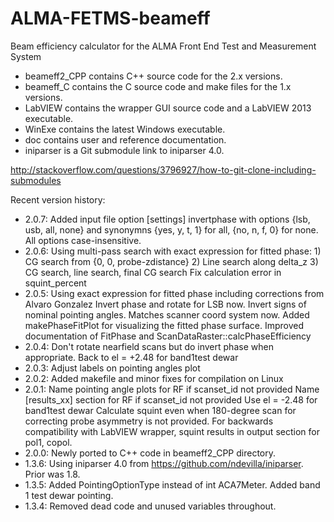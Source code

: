 # ALMA-FETMS-beameff
Beam efficiency calculator for the ALMA Front End Test and Measurement System

* beameff2_CPP contains C++ source code for the 2.x versions.
* beameff_C contains the C source code and make files for the 1.x versions.
* LabVIEW contains the wrapper GUI source code and a LabVIEW 2013 executable.
* WinExe contains the latest Windows executable.
* doc contains user and reference documentation.
* iniparser is a Git submodule link to iniparser 4.0.

http://stackoverflow.com/questions/3796927/how-to-git-clone-including-submodules 

Recent version history:
 * 2.0.7:  Added input file option [settings] invertphase with options {lsb, usb, all, none}
           and synonymns {yes, y, t, 1} for all, {no, n, f, 0} for none.  All options case-insensitive.
 * 2.0.6:  Using multi-pass search with exact expression for fitted phase:
           1) CG search from {0, 0, probe-zdistance}
           2) Line search along delta_z
           3) CG search, line search, final CG search
           Fix calculation error in squint_percent
 * 2.0.5:  Using exact expression for fitted phase including corrections from Alvaro Gonzalez
           Invert phase and rotate for LSB now.
           Invert signs of nominal pointing angles.  Matches scanner coord system now.
           Added makePhaseFitPlot for visualizing the fitted phase surface.
           Improved documentation of FitPhase and ScanDataRaster::calcPhaseEfficiency
 * 2.0.4:  Don't rotate nearfield scans but do invert phase when appropriate.
           Back to el = +2.48 for band1test dewar
 * 2.0.3:  Adjust labels on pointing angles plot
 * 2.0.2:  Added makefile and minor fixes for compilation on Linux
 * 2.0.1:  Name pointing angle plots for RF if scanset_id not provided
           Name [results_xx] section for RF if scanset_id not provided
           Use el = -2.48 for band1test dewar
           Calculate squint even when 180-degree scan for correcting probe asymmetry is not provided.
           For backwards compatibility with LabVIEW wrapper, squint results in output section for pol1, copol.
 * 2.0.0:  Newly ported to C++ code in beameff2_CPP directory.
 * 1.3.6:  Using iniparser 4.0 from https://github.com/ndevilla/iniparser.  Prior was 1.8.
 * 1.3.5:  Added PointingOptionType instead of int ACA7Meter.  Added band 1 test dewar pointing.
 * 1.3.4:  Removed dead code and unused variables throughout.
